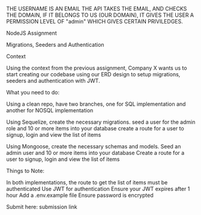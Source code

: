 THE USERNAME IS AN EMAIL
THE API TAKES THE EMAIL, AND CHECKS THE DOMAIN, IF IT BELONGS TO US (OUR DOMAIN), IT GIVES THE USER A PERMISSION LEVEL OF "admin" WHICH GIVES CERTAIN PRIVILEDGES.



NodeJS Assignment

Migrations, Seeders and Authentication


Context

Using the context from the previous assignment, Company X wants us to start creating our codebase using our ERD design to setup migrations, seeders and authentication with JWT.



What you need to do:

Using a clean repo, have two branches, one for SQL implementation and another for NOSQL implementation

Using Sequelize,
create the necessary migrations.
seed a user for the admin role and 10 or more items into your database
create a route for a user to signup, login and view the list of items

Using Mongoose,
create the necessary schemas and models.
Seed an admin user and 10 or more items into your database
Create a route for a user to signup, login and view the list of items



Things to Note:


In both implementations, the route to get the list of items must be authenticated
Use JWT for authentication
Ensure your JWT expires after 1 hour
Add a .env.example file
Ensure password is encrypted


Submit here: submission link